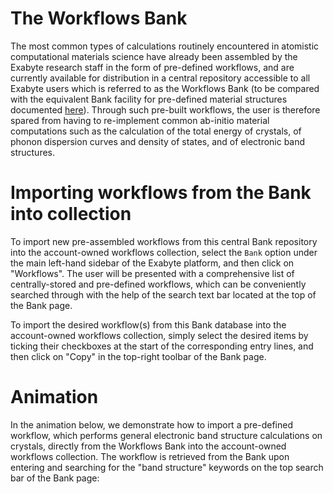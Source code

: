 # The Workflows Bank

The most common types of calculations routinely encountered in atomistic computational materials science have already been assembled by the Exabyte research staff in the form of pre-defined workflows, and are currently available for distribution in a central repository accessible to all Exabyte users which is referred to as the Workflows Bank (to be compared with the equivalent Bank facility for pre-defined material structures documented [here](../materials/bank.md)). Through such pre-built workflows, the user is therefore spared from having to re-implement common ab-initio material computations such as the calculation of the total energy of crystals, of phonon dispersion curves and density of states, and of electronic band structures. 


# Importing workflows from the Bank into collection

To import new pre-assembled workflows from this central Bank repository into the account-owned workflows collection, select the `Bank` option under the main left-hand sidebar of the Exabyte platform, and then click on "Workflows". The user will be presented with a comprehensive list of centrally-stored and pre-defined workflows, which can be conveniently searched through with the help of the search text bar located at the top of the Bank page. 

To import the desired workflow(s) from this Bank database into the account-owned workflows collection, simply select the desired items by ticking their checkboxes at the start of the corresponding entry lines, and then click on "Copy" <i class="zmdi zmdi-copy zmdi-hc-border"></i> in the top-right toolbar of the Bank page.

# Animation

In the animation below, we demonstrate how to import a pre-defined workflow, which performs general electronic band structure calculations on crystals, directly from the Workflows Bank into the account-owned workflows collection. The workflow is retrieved from the Bank upon entering and searching for the "band structure" keywords on the top search bar of the Bank page:

<img data-gifffer="/images/run-first-simulation-import-workflow.gif" />
